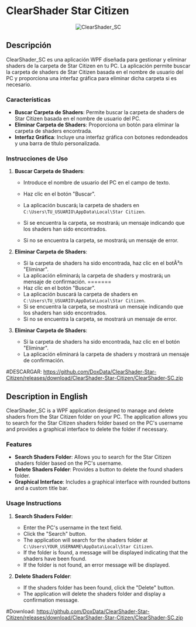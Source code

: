 # ClearShader Star Citizen
<p align="center">
  <img src="https://github.com/user-attachments/assets/0bb269b3-1cbd-4b0d-9306-c55598242fa4" alt="ClearShader_SC">
</p>


## Descripción

ClearShader_SC es una aplicación WPF diseñada para gestionar y eliminar shaders de la carpeta de Star Citizen en tu PC. La aplicación permite buscar la carpeta de shaders de Star Citizen basada en el nombre de usuario del PC y proporciona una interfaz gráfica para eliminar dicha carpeta si es necesario.

### Características

- **Buscar Carpeta de Shaders**: Permite buscar la carpeta de shaders de Star Citizen basada en el nombre de usuario del PC.
- **Eliminar Carpeta de Shaders**: Proporciona un botón para eliminar la carpeta de shaders encontrada.
- **Interfaz Gráfica**: Incluye una interfaz gráfica con botones redondeados y una barra de título personalizada.


### Instrucciones de Uso

1. **Buscar Carpeta de Shaders**:
   - Introduce el nombre de usuario del PC en el campo de texto.

   - Haz clic en el botón "Buscar".
   - La aplicación buscará¡ la carpeta de shaders en `C:\Users\TU_USUARIO\AppData\Local\Star Citizen`.
   - Si se encuentra la carpeta, se mostrará¡ un mensaje indicando que los shaders han sido encontrados.
   - Si no se encuentra la carpeta, se mostrará¡ un mensaje de error.

2. **Eliminar Carpeta de Shaders**:
   - Si la carpeta de shaders ha sido encontrada, haz clic en el botÃ³n "Eliminar".
   - La aplicación eliminará¡ la carpeta de shaders y mostrará¡ un mensaje de confirmación.
=======
   - Haz clic en el botón "Buscar".
   - La aplicación buscará la carpeta de shaders en `C:\Users\TU_USUARIO\AppData\Local\Star Citizen`.
   - Si se encuentra la carpeta, se mostrará un mensaje indicando que los shaders han sido encontrados.
   - Si no se encuentra la carpeta, se mostrará un mensaje de error.

2. **Eliminar Carpeta de Shaders**:
   - Si la carpeta de shaders ha sido encontrada, haz clic en el botón "Eliminar".
   - La aplicación eliminará la carpeta de shaders y mostrará un mensaje de confirmación.
     
#DESCARGAR: https://github.com/DoxData/ClearShader-Star-Citizen/releases/download/ClearShader-Star-Citizen/ClearShader-SC.zip

## Description in English

ClearShader_SC is a WPF application designed to manage and delete shaders from the Star Citizen folder on your PC. The application allows you to search for the Star Citizen shaders folder based on the PC's username and provides a graphical interface to delete the folder if necessary.

### Features

- **Search Shaders Folder**: Allows you to search for the Star Citizen shaders folder based on the PC's username.
- **Delete Shaders Folder**: Provides a button to delete the found shaders folder.
- **Graphical Interface**: Includes a graphical interface with rounded buttons and a custom title bar.

### Usage Instructions

1. **Search Shaders Folder**:
   - Enter the PC's username in the text field.
   - Click the "Search" button.
   - The application will search for the shaders folder at `C:\Users\YOUR_USERNAME\AppData\Local\Star Citizen`.
   - If the folder is found, a message will be displayed indicating that the shaders have been found.
   - If the folder is not found, an error message will be displayed.

2. **Delete Shaders Folder**:
   - If the shaders folder has been found, click the "Delete" button.
   - The application will delete the shaders folder and display a confirmation message.
     
#Download: https://github.com/DoxData/ClearShader-Star-Citizen/releases/download/ClearShader-Star-Citizen/ClearShader-SC.zip
